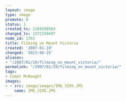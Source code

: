 ```yaml
---
layout: image
type: image
promote: 0
status: 1
created_ts: 1169198564
changed_ts: 1372159497
node_id: 1761
title: Filming on Mount Victoria
created: '2007-01-19'
changed: '2013-06-25'
aliases:
- "/2007/01/19/filming_on_mount_victoria/"
permalink: "/2007/01/19/filming_on_mount_victoria/"
tags:
- Comet McNaught
images:
- - src: image/images/IMG_3195.JPG
    name: IMG_3195.JPG
---
```


